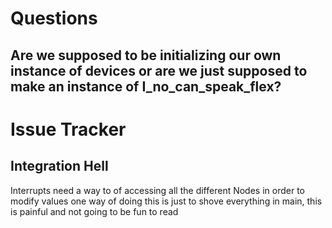 # Questions
Are we supposed to be initializing our own instance of devices or are we just supposed to make an instance of I_no_can_speak_flex?
---
# Issue Tracker 
## Integration Hell
Interrupts need a way to of accessing all the different Nodes in order to modify values 
one way of doing this is just to shove everything in main, this is painful and not going to be fun to read
